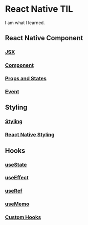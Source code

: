 # React Native TIL

I am what I learned.

## React Native Component

### [JSX](./docs/chapter3/3-1-JSX.md)
### [Component](./docs/chapter3/3-2-Component.md)
### [Props and States](./docs/chapter3/3-3-Prop-State.md)
### [Event](./docs/chapter3/3-4-Event.md)

## Styling

### [Styling](./docs/chapter4/4-1-Styling.md)
### [React Native Styling](./docs/chapter4/4-2-RN-Style.md)

## Hooks

### [useState]()
### [useEffect]()
### [useRef]()
### [useMemo]()
### [Custom Hooks]()
